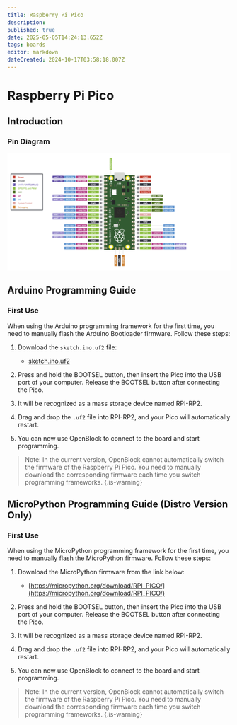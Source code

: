 ```yaml
---
title: Raspberry Pi Pico
description: 
published: true
date: 2025-05-05T14:24:13.652Z
tags: boards
editor: markdown
dateCreated: 2024-10-17T03:58:18.007Z
---
```


# Raspberry Pi Pico

## Introduction

### Pin Diagram

![pico.png](/general-hardware-guidelines/boards/raspberry-pi-pico/pico.png)

## Arduino Programming Guide

### First Use

When using the Arduino programming framework for the first time, you need to manually flash the Arduino Bootloader firmware. Follow these steps:

1. Download the `sketch.ino.uf2` file:

	- [sketch.ino.uf2](/general-hardware-guidelines/boards/raspberry-pi-pico/sketch.ino.uf2)
  
2. Press and hold the BOOTSEL button, then insert the Pico into the USB port of your computer. Release the BOOTSEL button after connecting the Pico.
3. It will be recognized as a mass storage device named RPI-RP2.
4. Drag and drop the `.uf2` file into RPI-RP2, and your Pico will automatically restart.
5. You can now use OpenBlock to connect to the board and start programming.

> Note: In the current version, OpenBlock cannot automatically switch the firmware of the Raspberry Pi Pico. You need to manually download the corresponding firmware each time you switch programming frameworks.
{.is-warning}

## MicroPython Programming Guide (Distro Version Only)

### First Use

When using the MicroPython programming framework for the first time, you need to manually flash the MicroPython firmware. Follow these steps:

1. Download the MicroPython firmware from the link below:

	- [https://micropython.org/download/RPI_PICO/](https://micropython.org/download/RPI_PICO/)
  
2. Press and hold the BOOTSEL button, then insert the Pico into the USB port of your computer. Release the BOOTSEL button after connecting the Pico.
3. It will be recognized as a mass storage device named RPI-RP2.
4. Drag and drop the `.uf2` file into RPI-RP2, and your Pico will automatically restart.
5. You can now use OpenBlock to connect to the board and start programming.

> Note: In the current version, OpenBlock cannot automatically switch the firmware of the Raspberry Pi Pico. You need to manually download the corresponding firmware each time you switch programming frameworks.
{.is-warning}
